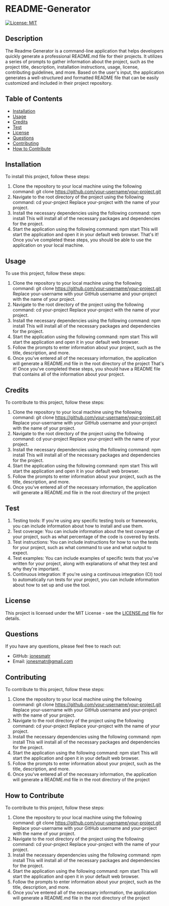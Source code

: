 # README-Generator
[![License: MIT](https://img.shields.io/badge/License-MIT-yellow.svg)](https://opensource.org/licenses/MIT)

## Description
The Readme Generator is a command-line application that helps developers quickly generate a professional README.md file for their projects. It utilizes a series of prompts to gather information about the project, such as the project title, description, installation instructions, usage, license, contributing guidelines, and more. Based on the user's input, the application generates a well-structured and formatted README file that can be easily customized and included in their project repository.

## Table of Contents
* [Installation](#installation)
* [Usage](#usage)
* [Credits](#credits)
* [Test](#test)
* [License](#license)
* [Questions](#questions)
* [Contributing](#contributing)
* [How to Contribute](#how-to-contribute)

## Installation
To install this project, follow these steps:
1. Clone the repository to your local machine using the following command: git clone https://github.com/your-username/your-project.git
2. Navigate to the root directory of the project using the following command: cd your-project Replace your-project with the name of your project.
3. Install the necessary dependencies using the following command: npm install This will install all of the necessary packages and dependencies for the project.
4. Start the application using the following command: npm start This will start the application and open it in your default web browser.
That's it! Once you've completed these steps, you should be able to use the application on your local machine.

## Usage
To use this project, follow these steps:
1. Clone the repository to your local machine using the following command: git clone https://github.com/your-username/your-project.git Replace your-username with your GitHub username and your-project with the name of your project.
2. Navigate to the root directory of the project using the following command: cd your-project Replace your-project with the name of your project.
3. Install the necessary dependencies using the following command: npm install This will install all of the necessary packages and dependencies for the project.
4. Start the application using the following command: npm start This will start the application and open it in your default web browser.
5. Follow the prompts to enter information about your project, such as the title, description, and more.
6. Once you've entered all of the necessary information, the application will generate a README.md file in the root directory of the project
That's it! Once you've completed these steps, you should have a README file that contains all of the information about your project.

## Credits
To contribute to this project, follow these steps:
1. Clone the repository to your local machine using the following command: git clone https://github.com/your-username/your-project.git Replace your-username with your GitHub username and your-project with the name of your project.
2. Navigate to the root directory of the project using the following command: cd your-project Replace your-project with the name of your project.
3. Install the necessary dependencies using the following command: npm install This will install all of the necessary packages and dependencies for the project.
4. Start the application using the following command: npm start This will start the application and open it in your default web browser. 
5. Follow the prompts to enter information about your project, such as the title, description, and more.
6. Once you've entered all of the necessary information, the application will generate a README.md file in the root directory of the project

## Test
1. Testing tools: If you're using any specific testing tools or frameworks, you can include information about how to install and use them.
2. Test coverage: You can include information about the test coverage of your project, such as what percentage of the code is covered by tests.
3. Test instructions: You can include instructions for how to run the tests for your project, such as what command to use and what output to expect.
4. Test examples: You can include examples of specific tests that you've written for your project, along with explanations of what they test and why they're important.
5. Continuous integration: If you're using a continuous integration (CI) tool to automatically run tests for your project, you can include information about how to set up and use the tool.

## License
This project is licensed under the MIT License - see the [LICENSE.md](https://opensource.org/licenses/MIT) file for details.

## Questions
If you have any questions, please feel free to reach out:
* GitHub: [jonesmatr](https://github.com/jonesmatr)
* Email: jonesmatr@gmail.com

## Contributing
To contribute to this project, follow these steps:
1. Clone the repository to your local machine using the following command: git clone https://github.com/your-username/your-project.git Replace your-username with your GitHub username and your-project with the name of your project.
2. Navigate to the root directory of the project using the following command: cd your-project Replace your-project with the name of your project.
3. Install the necessary dependencies using the following command: npm install This will install all of the necessary packages and dependencies for the project.
4. Start the application using the following command: npm start This will start the application and open it in your default web browser. 
5. Follow the prompts to enter information about your project, such as the title, description, and more.
6. Once you've entered all of the necessary information, the application will generate a README.md file in the root directory of the project

## How to Contribute
To contribute to this project, follow these steps:
1. Clone the repository to your local machine using the following command: git clone https://github.com/your-username/your-project.git Replace your-username with your GitHub username and your-project with the name of your project.
2. Navigate to the root directory of the project using the following command: cd your-project Replace your-project with the name of your project.
3. Install the necessary dependencies using the following command: npm install This will install all of the necessary packages and dependencies for the project.
4. Start the application using the following command: npm start This will start the application and open it in your default web browser. 
5. Follow the prompts to enter information about your project, such as the title, description, and more.
6. Once you've entered all of the necessary information, the application will generate a README.md file in the root directory of the project
